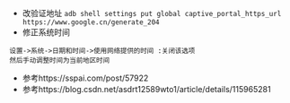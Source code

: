 - 改验证地址
`adb shell settings put global captive_portal_https_url https://www.google.cn/generate_204`
- 修正系统时间
```
设置->系统->日期和时间->使用网络提供的时间 :关闭该选项
然后手动调整时间为当前地区时间
```
- 参考https://sspai.com/post/57922
- 参考https://blog.csdn.net/asdrt12589wto1/article/details/115965281
